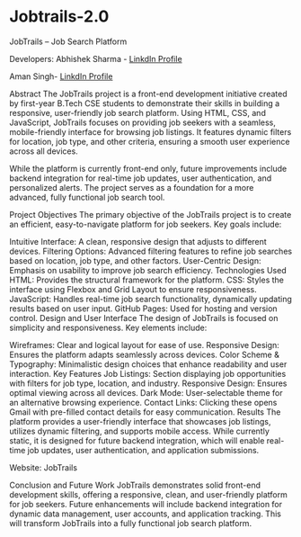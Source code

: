 # Jobtrails-2.0

JobTrails – Job Search Platform

Developers:
Abhishek Sharma - [LinkdIn Profile](www.linkedin.com/in/abhishek-sharma-16a8071b7)

Aman Singh- [LinkdIn Profile](www.linkedin.com/in/aman-singh-96115a335)


Abstract
The JobTrails project is a front-end development initiative created by first-year B.Tech CSE students to demonstrate their skills in building a responsive, user-friendly job search platform. Using HTML, CSS, and JavaScript, JobTrails focuses on providing job seekers with a seamless, mobile-friendly interface for browsing job listings. It features dynamic filters for location, job type, and other criteria, ensuring a smooth user experience across all devices.

While the platform is currently front-end only, future improvements include backend integration for real-time job updates, user authentication, and personalized alerts. The project serves as a foundation for a more advanced, fully functional job search tool.

Project Objectives
The primary objective of the JobTrails project is to create an efficient, easy-to-navigate platform for job seekers. Key goals include:

Intuitive Interface: A clean, responsive design that adjusts to different devices.
Filtering Options: Advanced filtering features to refine job searches based on location, job type, and other factors.
User-Centric Design: Emphasis on usability to improve job search efficiency.
Technologies Used
HTML: Provides the structural framework for the platform.
CSS: Styles the interface using Flexbox and Grid Layout to ensure responsiveness.
JavaScript: Handles real-time job search functionality, dynamically updating results based on user input.
GitHub Pages: Used for hosting and version control.
Design and User Interface
The design of JobTrails is focused on simplicity and responsiveness. Key elements include:

Wireframes: Clear and logical layout for ease of use.
Responsive Design: Ensures the platform adapts seamlessly across devices.
Color Scheme & Typography: Minimalistic design choices that enhance readability and user interaction.
Key Features
Job Listings: Section displaying job opportunities with filters for job type, location, and industry.
Responsive Design: Ensures optimal viewing across all devices.
Dark Mode: User-selectable theme for an alternative browsing experience.
Contact Links: Clicking these opens Gmail with pre-filled contact details for easy communication.
Results
The platform provides a user-friendly interface that showcases job listings, utilizes dynamic filtering, and supports mobile access. While currently static, it is designed for future backend integration, which will enable real-time job updates, user authentication, and application submissions.

Website: JobTrails

Conclusion and Future Work
JobTrails demonstrates solid front-end development skills, offering a responsive, clean, and user-friendly platform for job seekers. Future enhancements will include backend integration for dynamic data management, user accounts, and application tracking. This will transform JobTrails into a fully functional job search platform.


